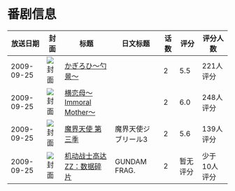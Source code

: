 # 番剧信息

|放送日期|封面|标题|日文标题|话数|评分|评分人数|
|---|---|---|---|---|---|---|
|2009-09-25|![封面](https://bangumi.tv/img/no_icon_subject.png)|[かぎろひ～勺景～](https://bangumi.tv/subject/58250)||2|5.5|221人评分|
|2009-09-25|![封面](https://bangumi.tv/img/no_icon_subject.png)|[横恋母～Immoral Mother～](https://bangumi.tv/subject/62479)||2|6.0|248人评分|
|2009-09-25|![封面](https://bangumi.tv/img/no_icon_subject.png)|[魔界天使 第三季](https://bangumi.tv/subject/67425)|魔界天使ジブリール3|2|5.6|139人评分|
|2009-09-25|![封面](https://lain.bgm.tv/pic/cover/c/d7/ce/462900_gI7hv.jpg)|[机动战士高达ZZ：数据碎片](https://bangumi.tv/subject/462900)|GUNDAM FRAG.|2|暂无评分|少于10人评分|
